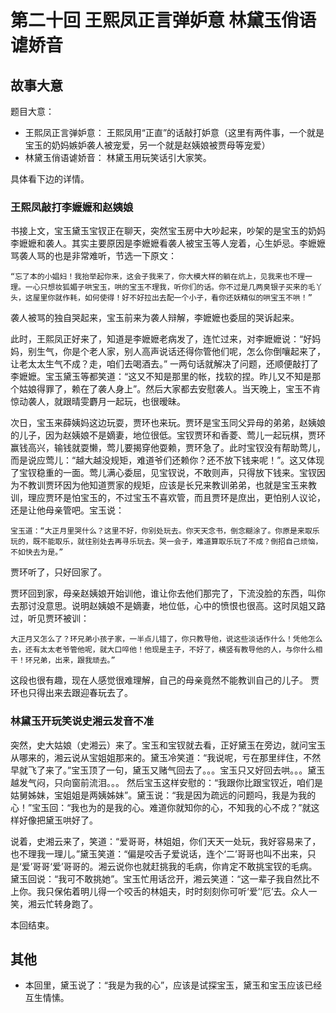 # 第二十回 王熙凤正言弹妒意 林黛玉俏语谑娇音

## 故事大意

题目大意：

* 王熙凤正言弹妒意： 王熙凤用“正直”的话敲打妒意（这里有两件事，一个就是宝玉的奶妈嫉妒袭人被宠爱，另一个就是赵姨娘被贾母等宠爱）
* 林黛玉俏语谑娇音： 林黛玉用玩笑话引大家笑。

具体看下边的详情。

### 王熙凤敲打李嬷嬷和赵姨娘

书接上文，宝玉黛玉宝钗正在聊天，突然宝玉房中大吵起来，吵架的是宝玉的奶妈李嬷嬷和袭人。其实主要原因是李嬷嬷看袭人被宝玉等人宠着，心生妒忌。李嬷嬷骂袭人骂的也是非常难听，节选一下原文：

```shell
“忘了本的小娼妇！我抬举起你来，这会子我来了，你大模大样的躺在炕上，见我来也不理一理。一心只想妆狐媚子哄宝玉，哄的宝玉不理我，听你们的话。你不过是几两臭银子买来的毛丫头，这屋里你就作耗，如何使得！好不好拉出去配一个小子，看你还妖精似的哄宝玉不哄！”
```

袭人被骂的独自哭起来，宝玉前来为袭人辩解，李嬷嬷也委屈的哭诉起来。

此时，王熙凤正好来了，知道是李嬷嬷老病发了，连忙过来，对李嬷嬷说：“好妈妈，别生气，你是个老人家，别人高声说话还得你管他们呢，怎么你倒嚷起来了，让老太太生气不成？走，咱们去喝酒去。” 一两句话就解决了问题，还顺便敲打了李嬷嬷。宝玉黛玉等都笑道：“这又不知是那里的帐，找软的捏。昨儿又不知是那个姑娘得罪了，赖在了袭人身上”。然后大家都去安慰袭人。当天晚上，宝玉不肯惊动袭人，就跟晴雯麝月一起玩，也很暧昧。

次日，宝玉来薛姨妈这边玩耍，贾环也来玩。贾环是宝玉同父异母的弟弟，赵姨娘的儿子，因为赵姨娘不是嫡妻，地位很低。宝钗贾环和香菱、莺儿一起玩棋，贾环赢钱高兴，输钱就耍懒，莺儿要揭穿他耍赖，贾环急了。此时宝钗没有帮助莺儿，而是说应莺儿：“越大越没规矩，难道爷们还赖你？还不放下钱来呢！”。这又体现了宝钗稳重的一面。莺儿满心委屈，见宝钗说，不敢则声，只得放下钱来。宝钗因为不教训贾环因为他知道贾家的规矩，应该是长兄来教训弟弟，也就是宝玉来教训，理应贾环是怕宝玉的，不过宝玉不喜欢管，而且贾环是庶出，更怕别人议论，还是让他母亲管吧。宝玉说：

```shell
宝玉道：“大正月里哭什么？这里不好，你别处玩去。你天天念书，倒念糊涂了。你原是来取乐玩的，既不能取乐，就往别处去再寻乐玩去。哭一会子，难道算取乐玩了不成？倒招自己烦恼，不如快去为是。”
```

贾环听了，只好回家了。

贾环回到家，母亲赵姨娘开始训他，谁让你去他们那完了，下流没脸的东西，叫你去那讨没意思。说明赵姨娘不是嫡妻，地位低，心中的愤恨也很高。这时凤姐又路过，听见贾环被训：

```shell
大正月又怎么了？环兄弟小孩子家，一半点儿错了，你只教导他，说这些淡话作什么！凭他怎么去，还有太太老爷管他呢，就大口啐他！他现是主子，不好了，横竖有教导他的人，与你什么相干！环兄弟，出来，跟我顽去。”
```

这段也很有趣，现在人感觉很难理解，自己的母亲竟然不能教训自己的儿子。 贾环也只得出来去跟迎春玩去了。

### 林黛玉开玩笑说史湘云发音不准

突然，史大姑娘（史湘云）来了。宝玉和宝钗就去看，正好黛玉在旁边，就问宝玉从哪来的，湘云说从宝姐姐那来的。黛玉冷笑道：“我说呢，亏在那里绊住，不然早就飞了来了。”宝玉顶了一句，黛玉又赌气回去了。。。宝玉只又好回去哄。。。黛玉越发气闷，只向窗前流泪。。。 然后宝玉这样安慰的：“我跟你比跟宝钗近，咱们是姑舅姊妹，宝姐姐是两姨姊妹”。黛玉说：“我是因为疏远的问题吗，我是为我的心！”宝玉回：“我也为的是我的心。难道你就知你的心，不知我的心不成？”就这样好像把黛玉哄好了。

说着，史湘云来了，笑道：“爱哥哥，林姐姐，你们天天一处玩，我好容易来了，也不理我一理儿。”黛玉笑道：“偏是咬舌子爱说话，连个‘二’哥哥也叫不出来，只是‘爱’哥哥‘爱’哥哥的。湘云说你也就赶挑我的毛病，你肯定不敢挑宝钗的毛病。黛玉回说：“我可不敢挑她”。宝玉忙用话岔开，湘云笑道：“这一辈子我自然比不上你。我只保佑着明儿得一个咬舌的林姐夫，时时刻刻你可听‘爱’‘厄’去。众人一笑，湘云忙转身跑了。

本回结束。

## 其他

* 本回里，黛玉说了：“我是为我的心”，应该是试探宝玉，黛玉和宝玉应该已经互生情愫。

